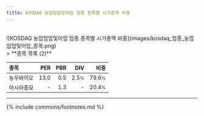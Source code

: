 ```yaml
---
title: KOSDAQ 농업임업및어업 업종 종목별 시가총액 비중
---
```

<br>
![KOSDAQ 농업임업및어업 업종 종목별 시가총액 비중](images/kosdaq_업종_농업임업및어업_종목.png)
<br>
> **종목 목록 (2)**<a id="list"></a>

| **종목** | **PER** | **PBR** | **DIV** | **비중** |
| :------- | ------: | ------: | ------: | -------: |
| 농우바이오 | 13.0 | 0.5 | 2.5<small>%</small> | 79.6<small>%</small> |
| 아시아종묘 | - | 1.3 | - | 20.4<small>%</small> |

---
{% include commons/footnotes.md %}